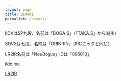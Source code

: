 ```yaml
---
layout: page
title: BEMANI
permalink: /bemani/
---
```


IIDXはSP九段、名前は「BOGA.S」（「TAKA.S」から派生）

SDVXは七段、名前は「ORINRIN」（IRCニックと同じ）

LR2IR名前は「NeuBogus」IDは「095013」

[iidx.me](http://iidx.me/orinrin/)

[LR2IR](http://www.dream-pro.info/~lavalse/LR2IR/search.cgi?mode=mypage&playerid=095013)
